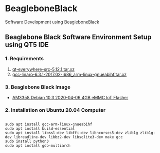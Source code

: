 # BeagleboneBlack
Software Development using BeagleboneBlack

## Beaglebone Black Software Environment Setup using QT5 IDE
### 1. Requirements
1)  [qt-everywhere-src-5.12.1.tar.xz](https://download.qt.io/archive/qt/5.12/5.12.1/single/)
2)  [gcc-linaro-6.3.1-2017.02-i686_arm-linux-gnueabihf.tar.xz](https://releases.linaro.org/components/toolchain/binaries/6.3-2017.02/arm-linux-gnueabihf/)

### 3. Beaglebone Black Image
* [AM3358 Debian 10.3 2020-04-06 4GB eMMC IoT Flasher](https://beagleboard.org/latest-images)

### 2. Installation on Ubuntu 20.04 Computer
<pre><code>
sudo apt install gcc-arm-linux-gnueabihf
sudo apt install build-essential
sudo apt install libssl-dev libffi-dev libncurses5-dev zlib1g zlib1g-dev libreadline-dev libbz2-dev libsqlite3-dev make gcc 
sudo install python3
sudo apt install gdb-multiarch
</code></pre>



